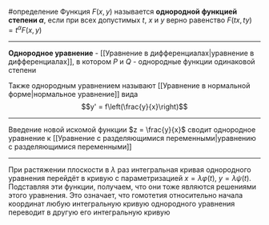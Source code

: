 #определение 
Функция $F(x, y)$ называется **однородной функцией степени $\alpha$**, если при всех допустимых $t$, $x$ и $y$ верно равенство $F(tx, ty) = t^\alpha F(x, y)$

---

**Однородное уравнение** - [[Уравнение в дифференциалах|уравнение в дифференциалах]], в котором $P$ и $Q$ - однородные функции одинаковой степени

Также однородным уравнением называют [[Уравнение в нормальной форме|нормальное уравнение]] вида
$$y' = f\left(\frac{y}{x}\right)$$

---

Введение новой искомой функции $z = \frac{y}{x}$ сводит однородное уравнение к [[Уравнение с разделяющимися переменными|уравнению с разделяющимися переменными]]

---

При растяжении плоскости в $\lambda$ раз интегральная кривая однородного уравнения перейдёт в кривую с параметризацией $x = \lambda\varphi(t)$, $y = \lambda\psi(t)$. Подставляя эти функции, получаем, что они тоже являются решениями этого уравнения. Это означает, что гомотетия относительно начала координат любую интегральную кривую однородного уравнения переводит в другую его интегральную кривую
